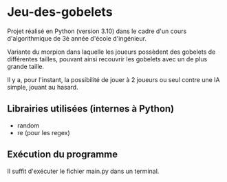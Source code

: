 # Jeu-des-gobelets

Projet réalisé en Python (version 3.10) dans le cadre d'un cours d'algorithmique de 3è année d'école d'ingénieur. 

Variante du morpion dans laquelle les joueurs possèdent des gobelets de différentes tailles, pouvant ainsi recouvrir les gobelets avec un de plus grande taille.

Il y a, pour l'instant, la possibilité de jouer à 2 joueurs ou seul contre une IA simple, jouant au hasard.

## Librairies utilisées (internes à Python)

- random
- re (pour les regex)

## Exécution du programme

Il suffit d'exécuter le fichier main.py dans un terminal.
